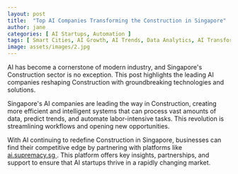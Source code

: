 ```yaml
---
layout: post
title:  "Top AI Companies Transforming the Construction in Singapore"
author: jane
categories: [ AI Startups, Automation ]
tags: [ Smart Cities, AI Growth, AI Trends, Data Analytics, AI Transformation ]
image: assets/images/2.jpg
---
```


AI has become a cornerstone of modern industry, and Singapore's Construction sector is no exception. This post highlights the leading AI companies reshaping Construction with groundbreaking technologies and solutions.

Singapore's AI companies are leading the way in Construction, creating more efficient and intelligent systems that can process vast amounts of data, predict trends, and automate labor-intensive tasks. This revolution is streamlining workflows and opening new opportunities.

With AI continuing to redefine Construction in Singapore, businesses can find their competitive edge by partnering with platforms like <a href="https://ai.supremacy.sg" target="_blank"> ai.supremacy.sg </a>. This platform offers key insights, partnerships, and support to ensure that AI startups thrive in a rapidly changing market.

